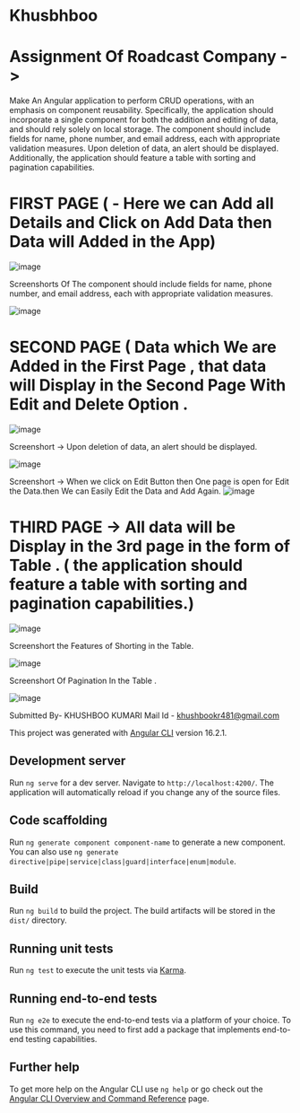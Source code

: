 # Khusbhboo


# Assignment Of Roadcast Company  ->
Make An Angular application to perform CRUD operations, with an emphasis on component reusability. Specifically, the application should incorporate a single component for both the addition and editing of data, and should rely solely on local storage. The component should include fields for name, phone number, and email address, each with appropriate validation measures. Upon deletion of data, an alert should be displayed. Additionally, the application should feature a table with sorting and pagination capabilities.

# FIRST PAGE ( - Here we can Add all Details and Click on Add Data then Data will Added in the App)
![image](https://github.com/khushbook19pa/CRUD-OPERATION-APP/assets/63450932/1b6bb8ae-dcb5-4eab-bdf7-606de8efecd1)

Screenshorts Of The component should include fields for name, phone number, and email address, each with appropriate validation measures.

![image](https://github.com/khushbook19pa/CRUD-OPERATION-APP/assets/63450932/a974251d-ae43-470c-a72e-a1cfabf44368)

# SECOND PAGE ( Data which We are Added in the First Page , that data will Display in the Second Page With Edit and Delete Option .

![image](https://github.com/khushbook19pa/CRUD-OPERATION-APP/assets/63450932/d953502f-2028-435c-beb1-fdd6719c662f)

Screenshort -> Upon deletion of data, an alert should be displayed.

![image](https://github.com/khushbook19pa/CRUD-OPERATION-APP/assets/63450932/09895801-3fd5-4579-ae26-9958511a512b)

Screenshort -> When we click on Edit Button then One page is open for Edit the Data.then We can Easily Edit the Data and Add Again.
![image](https://github.com/khushbook19pa/CRUD-OPERATION-APP/assets/63450932/50dc205f-e78d-4085-a9d3-7fb61f09faeb)

# THIRD PAGE -> All data will be Display in the 3rd page in the form of Table . ( the application should feature a table with sorting and pagination capabilities.)
![image](https://github.com/khushbook19pa/CRUD-OPERATION-APP/assets/63450932/02005234-820f-43ff-84e6-046674572f07)

Screenshort the Features of Shorting in the Table.


![image](https://github.com/khushbook19pa/CRUD-OPERATION-APP/assets/63450932/ab82771c-34e0-4374-8c6e-5c1817983ab5)

 Screenshort Of Pagination In the Table .
 

![image](https://github.com/khushbook19pa/CRUD-OPERATION-APP/assets/63450932/224139f6-cee1-4309-874f-327243979ceb)




Submitted By- KHUSHBOO KUMARI
Mail Id - khushbookr481@gmail.com





This project was generated with [Angular CLI](https://github.com/angular/angular-cli) version 16.2.1.

## Development server

Run `ng serve` for a dev server. Navigate to `http://localhost:4200/`. The application will automatically reload if you change any of the source files.

## Code scaffolding

Run `ng generate component component-name` to generate a new component. You can also use `ng generate directive|pipe|service|class|guard|interface|enum|module`.

## Build

Run `ng build` to build the project. The build artifacts will be stored in the `dist/` directory.

## Running unit tests

Run `ng test` to execute the unit tests via [Karma](https://karma-runner.github.io).

## Running end-to-end tests

Run `ng e2e` to execute the end-to-end tests via a platform of your choice. To use this command, you need to first add a package that implements end-to-end testing capabilities.

## Further help

To get more help on the Angular CLI use `ng help` or go check out the [Angular CLI Overview and Command Reference](https://angular.io/cli) page.
